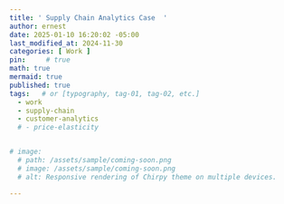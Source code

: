 ```yaml
---
title: ' Supply Chain Analytics Case  '
author: ernest
date: 2025-01-10 16:20:02 -05:00
last_modified_at: 2024-11-30
categories: [ Work ]
pin:     # true
math: true
mermaid: true
published: true
tags:   # or [typography, tag-01, tag-02, etc.]
  - work
  - supply-chain
  - customer-analytics
  # - price-elasticity


# image: 
  # path: /assets/sample/coming-soon.png
  # image: /assets/sample/coming-soon.png
  # alt: Responsive rendering of Chirpy theme on multiple devices.

---
```
































